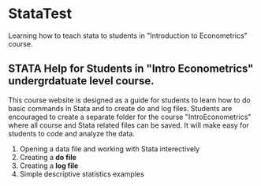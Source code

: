 # StataTest
Learning how to teach stata to students in "Introduction to Econometrics" course.

## STATA Help for Students in "Intro Econometrics" undergrdatuate level course.
This course website is designed as a guide for students to learn how to do basic commands in Stata and to create do and log files. Students are encouraged to create a separate folder for the course "IntroEconometrics" where all course and Stata related files can be saved. It will make easy for students to code and analyze the data.

1. Opening a data file and working with Stata interectively 
2. Creating a **do file**
3. Creating a **log file**
4. Simple descriptive statistics examples

